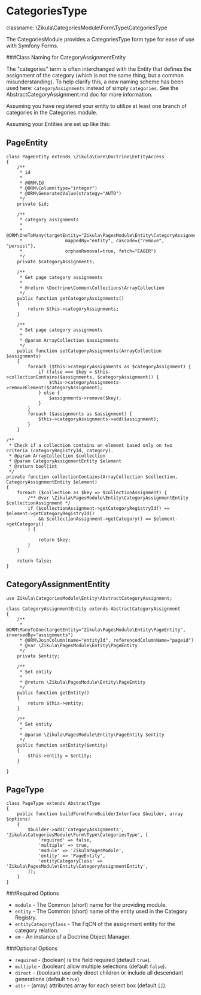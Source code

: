 CategoriesType
==============

classname: \Zikula\CategoriesModule\Form\Type\CategoriesType

The CategoriesModule provides a CategoriesType form type for ease of use with Symfony Forms.

###Class Naming for CategoryAssignmentEntity

The "categories" term is often interchanged with the Entity that defines the assignment of the category (which is not 
the same thing, but a common misunderstanding). To help clarify this, a new naming scheme has been used here:
`categoryAssignments` instead of simply `categories`. See the AbstractCategoryAssignment.md doc for more information.

Assuming you have registered your entity to utilize at least one branch of categories in the Categories module.

Assuming your Entities are set up like this:

PageEntity
----------

    class PageEntity extends \Zikula\Core\Doctrine\EntityAccess
    {
        /**
         * id
         *
         * @ORM\Id
         * @ORM\Column(type="integer")
         * @ORM\GeneratedValue(strategy="AUTO")
         */
        private $id;

        /**
         * category assignments
         *
         * @ORM\OneToMany(targetEntity="Zikula\PagesModule\Entity\CategoryAssignmentEntity",
         *                mappedBy="entity", cascade={"remove", "persist"},
         *                orphanRemoval=true, fetch="EAGER")
         */
        private $categoryAssignments;
    
        /**
         * Get page category assignments
         *
         * @return \Doctrine\Common\Collections\ArrayCollection
         */
        public function getCategoryAssignments()
        {
            return $this->categoryAssignments;
        }
    
        /**
         * Set page category assignments
         *
         * @param ArrayCollection $assignments
         */
        public function setCategoryAssignments(ArrayCollection $assignments)
        {
            foreach ($this->categoryAssignments as $categoryAssignment) {
                if (false === $key = $this->collectionContains($assignments, $categoryAssignment)) {
                    $this->categoryAssignments->removeElement($categoryAssignment);
                } else {
                    $assignments->remove($key);
                }
            }
            foreach ($assignments as $assignment) {
                $this->categoryAssignments->add($assignment);
            }
        }

    /**
     * Check if a collection contains an element based only on two criteria (categoryRegistryId, category).
     * @param ArrayCollection $collection
     * @param CategoryAssignmentEntity $element
     * @return bool|int
     */
    private function collectionContains(ArrayCollection $collection, CategoryAssignmentEntity $element)
    {
        foreach ($collection as $key => $collectionAssignment) {
            /** @var \Zikula\PagesModule\Entity\CategoryAssignmentEntity $collectionAssignment */
            if ($collectionAssignment->getCategoryRegistryId() == $element->getCategoryRegistryId()
                && $collectionAssignment->getCategory() == $element->getCategory()
            ) {

                return $key;
            }
        }

        return false;
    }


CategoryAssignmentEntity
------------------------

    use Zikula\CategoriesModule\Entity\AbstractCategoryAssignment;

    class CategoryAssignmentEntity extends AbstractCategoryAssignment
    {
        /**
         * @ORM\ManyToOne(targetEntity="Zikula\PagesModule\Entity\PageEntity", inversedBy="assignments")
         * @ORM\JoinColumn(name="entityId", referencedColumnName="pageid")
         * @var \Zikula\PagesModule\Entity\PageEntity
         */
        private $entity;
    
        /**
         * Set entity
         *
         * @return \Zikula\PagesModule\Entity\PageEntity
         */
        public function getEntity()
        {
            return $this->entity;
        }
    
        /**
         * Set entity
         *
         * @param \Zikula\PagesModule\Entity\PageEntity $entity
         */
        public function setEntity($entity)
        {
            $this->entity = $entity;
        }
    
    }

PageType
--------

    class PageType extends AbstractType
    {
        public function buildForm(FormBuilderInterface $builder, array $options)
        {
            $builder->add('categoryAssignments', 'Zikula\CategoriesModule\Form\Type\CategoriesType', [
                'required' => false,
                'multiple' => true,
                'module' => 'ZikulaPagesModule',
                'entity' => 'PageEntity',
                'entityCategoryClass' => 'Zikula\PagesModule\Entity\CategoryAssignmentEntity',
            ]);
        }
    }

###Required Options

 - `module` - The Common (short) name for the providing module.
 - `entity` - The Common (short) name of the entity used in the Category Registry.
 - `entityCategoryClass` - The FqCN of the assignment entity for the category relation.
 - `em` - An instance of a Doctrine Object Manager.

###Optional Options

 - `required` - (boolean) is the field required (default `true`).
 - `multiple` - (boolean) allow multiple selections (default `false`).
 - `direct` - (boolean) use only direct children or include all descendant generations (default `true`).
 - `attr` - (array) attributes array for each select box (default `[]`).
